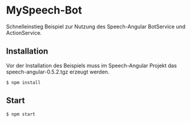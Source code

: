 # MySpeech-Bot

Schnelleinstieg Beispiel zur Nutzung des Speech-Angular BotService und ActionService.

## Installation

Vor der Installation des Beispiels muss im Speech-Angular Projekt das speech-angular-0.5.2.tgz erzeugt werden.

    $ npm install

## Start

    $ npm start
